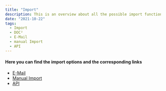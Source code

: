 ```yaml
---
title: "Import"
description: This is an overview about all the possible import functionalities in DOC². Often used are E-Mail import and manual import.
date: "2021-10-22"
tags:
  - Import
  - DOC²
  - E-Mail
  - manual Import
  - API
---
```


#### Here you can find the import options and the corresponding links

- [E-Mail](/doc2/e-mail/)
- [Manual Import](/doc2/manual-import/)
- [API](/doc2/settings/api/api-integration.md)

